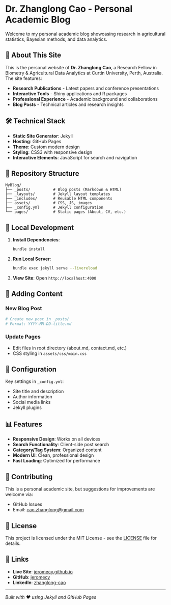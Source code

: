 # Dr. Zhanglong Cao - Personal Academic Blog

Welcome to my personal academic blog showcasing research in agricultural statistics, Bayesian methods, and data analytics.

## 🎯 About This Site

This is the personal website of **Dr. Zhanglong Cao**, a Research Fellow in Biometry & Agricultural Data Analytics at Curtin University, Perth, Australia. The site features:

- **Research Publications** - Latest papers and conference presentations
- **Interactive Tools** - Shiny applications and R packages
- **Professional Experience** - Academic background and collaborations
- **Blog Posts** - Technical articles and research insights

## 🛠️ Technical Stack

- **Static Site Generator**: Jekyll
- **Hosting**: GitHub Pages
- **Theme**: Custom modern design
- **Styling**: CSS3 with responsive design
- **Interactive Elements**: JavaScript for search and navigation

## 📁 Repository Structure

```
MyBlog/
├── _posts/          # Blog posts (Markdown & HTML)
├── _layouts/        # Jekyll layout templates
├── _includes/       # Reusable HTML components
├── assets/          # CSS, JS, images
├── _config.yml      # Jekyll configuration
└── pages/           # Static pages (About, CV, etc.)
```

## 🚀 Local Development

1. **Install Dependencies**:
   ```bash
   bundle install
   ```

2. **Run Local Server**:
   ```bash
   bundle exec jekyll serve --livereload
   ```

3. **View Site**: Open `http://localhost:4000`

## 📝 Adding Content

### New Blog Post
```bash
# Create new post in _posts/
# Format: YYYY-MM-DD-title.md
```

### Update Pages
- Edit files in root directory (about.md, contact.md, etc.)
- CSS styling in `assets/css/main.css`

## 🔧 Configuration

Key settings in `_config.yml`:
- Site title and description
- Author information
- Social media links
- Jekyll plugins

## 📊 Features

- **Responsive Design**: Works on all devices
- **Search Functionality**: Client-side post search
- **Category/Tag System**: Organized content
- **Modern UI**: Clean, professional design
- **Fast Loading**: Optimized for performance

## 🤝 Contributing

This is a personal academic site, but suggestions for improvements are welcome via:
- GitHub Issues
- Email: cao.zhanglong@gmail.com

## 📄 License

This project is licensed under the MIT License - see the [LICENSE](LICENSE) file for details.

## 🔗 Links

- **Live Site**: [jeromecy.github.io](https://jeromecy.github.io)
- **GitHub**: [jeromecy](https://github.com/jeromecy)
- **LinkedIn**: [zhanglong-cao](https://linkedin.com/in/zhanglong-cao-72208487)

---

*Built with ❤️ using Jekyll and GitHub Pages*
